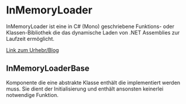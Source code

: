 # InMemoryLoader

InMemoryLoader ist eine in C# (Mono) geschriebene Funktions- oder Klassen-Bibliothek die das dynamische Laden von .NET Assemblies zur Laufzeit ermöglicht.

[Link zum Urhebr/Blog](https://blog.responsive-kaysta.ch/post/inmemoryloader)


## InMemoryLoaderBase 

Komponente die eine abstrakte Klasse enthält die implementiert werden muss. Sie dient der Initialisierung und enthält ansonsten keinerlei notwendige Funktion. 
